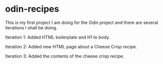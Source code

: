 # odin-recipes
This is my first project I am doing for the Odin project and there are several iterations I shall be doing.

Iteration 1: Added HTML boilerplate and H1 to body.

Iteration 2: Added new HTML page about a Cheese Crisp recipe.

Iteration 3: Added the contents of the cheese crisp recipe.
